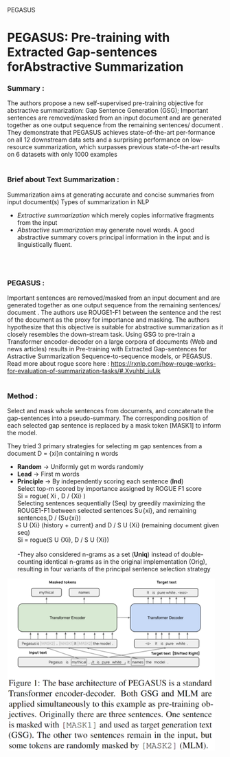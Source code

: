 PEGASUS

<p style="text-align: center;"> <h1> PEGASUS: Pre-training with Extracted Gap-sentences forAbstractive Summarization </h1></p>

### Summary :</br>
The authors propose a new self-supervised pre-training objective for abstractive summarization: Gap Sentence Generation (GSG); Important sentences are removed/masked from an input document and are generated together as one output sequence from the remaining sentences/ document .
They demonstrate that PEGASUS achieves state-of-the-art per-formance on all 12 downstream data sets and a surprising performance on low-resource summarization, which surpasses previous state-of-the-art results on 6 datasets with only 1000 examples
</br>
</br>


### Brief about Text Summarization :</br> 
Summarization aims at generating accurate and concise summaries from input document(s) 
Types of summarization in NLP
- _Extractive summarization_ which merely copies informative fragments from the input  
- _Abstractive summarization_ may generate novel words. A good abstractive summary covers principal information in the input and is linguistically fluent.
</br>
</br>

### **PEGASUS** : </br>
Important sentences are removed/masked from an input document and are generated together as one output sequence from the remaining sentences/ document . The authors use ROUGE1-F1 between the sentence and the rest of the document as the proxy for importance and masking. 
The authors hypothesize that this objective is suitable for abstractive summarization as it closely resembles the down-stream task. Using GSG to pre-train a Transformer encoder-decoder on a large corpora of documents (Web and news articles) results in Pre-training with Extracted Gap-sentences for Astractive Summarization Sequence-to-sequence models, or PEGASUS.</br>Read more about rogue score here : https://rxnlp.com/how-rouge-works-for-evaluation-of-summarization-tasks/#.Xvuhbl_iuUk
</br>
</br>

### Method :</br>
Select and mask whole sentences from documents, and concatenate the gap-sentences into a pseudo-summary. The corresponding position of each selected gap sentence is replaced by a mask token [MASK1] to inform the model.

They tried 3 primary strategies for selecting m gap sentences from a document D = {xi}n containing n words
- **Random** → Uniformly get m words randomly
- **Lead** → First m words
- **Principle** →
By independently scoring each sentence (**Ind**)</br>
Select top-m scored by importance assigned by ROGUE F1 score</br>
Si = rogue( Xi , D / {Xi} )</br>
Selecting sentences sequentially (Seq) by greedily maximizing the ROUGE1-F1 between selected sentences S∪{xi}, and remaining sentences,D / (S∪{xi})</br>
S U {Xi} (history + current} and D / S U {Xi} (remaining document given seq)</br>
Si = rogue(S U {Xi}, D / S U {Xi})</br></br>
\-They also considered n-grams as a set (**Uniq**) instead of double-counting identical n-grams as in the original implementation (Orig), resulting in four variants of the principal sentence selection strategy



<img align = "center" src = "image/pegasus_model.PNG" height = 400>


